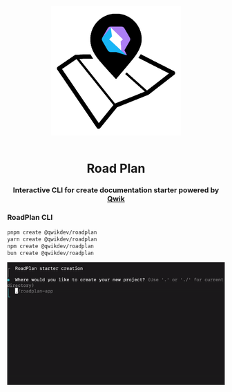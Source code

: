 <p align="center">
<br/>
  <img width="300" src="./docs/logo-black.png" alt="Qwik documentation starter">
  <br/>
  <br/>
</p>

<h1 align='center'>Road Plan</h1>

<div align='center'>
  <h3>Interactive CLI for create documentation starter powered by <a href='https://github.com/BuilderIO/qwik'>Qwik</a></h3>
</div>

### RoadPlan CLI

```shell
pnpm create @qwikdev/roadplan
yarn create @qwikdev/roadplan
npm create @qwikdev/roadplan
bun create @qwikdev/roadplan
```

<div align='center'>
  <img src="./docs/cli.gif" alt="RoadPlan CLI"/>
</div>
